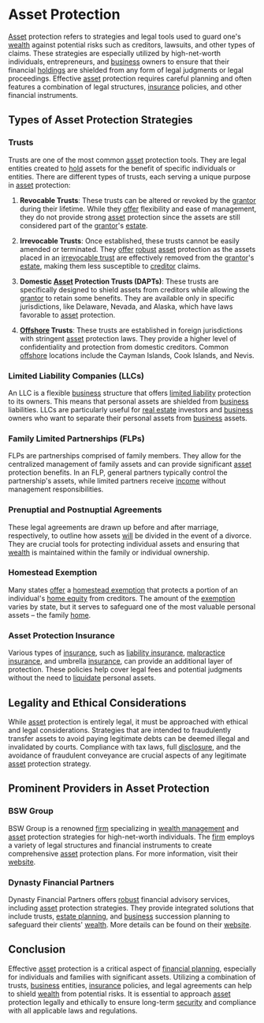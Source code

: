 # Asset Protection

[Asset](../a/asset.md) protection refers to strategies and legal tools used to guard one's [wealth](../w/wealth.md) against potential risks such as creditors, lawsuits, and other types of claims. These strategies are especially utilized by high-net-worth individuals, entrepreneurs, and [business](../b/business.md) owners to ensure that their financial [holdings](../h/holdings.md) are shielded from any form of legal judgments or legal proceedings. Effective [asset](../a/asset.md) protection requires careful planning and often features a combination of legal structures, [insurance](../i/insurance.md) policies, and other financial instruments.

## Types of Asset Protection Strategies

### Trusts

Trusts are one of the most common [asset](../a/asset.md) protection tools. They are legal entities created to [hold](../h/hold.md) assets for the benefit of specific individuals or entities. There are different types of trusts, each serving a unique purpose in [asset](../a/asset.md) protection:

1. **Revocable Trusts**: These trusts can be altered or revoked by the [grantor](../g/grantor.md) during their lifetime. While they [offer](../o/offer.md) flexibility and ease of management, they do not provide strong [asset](../a/asset.md) protection since the assets are still considered part of the [grantor](../g/grantor.md)'s [estate](../e/estate.md).

2. **Irrevocable Trusts**: Once established, these trusts cannot be easily amended or terminated. They [offer](../o/offer.md) [robust](../r/robust.md) [asset](../a/asset.md) protection as the assets placed in an [irrevocable trust](../i/irrevocable_trust.md) are effectively removed from the [grantor](../g/grantor.md)'s [estate](../e/estate.md), making them less susceptible to [creditor](../c/creditor.md) claims.

3. **Domestic [Asset](../a/asset.md) Protection Trusts (DAPTs)**: These trusts are specifically designed to shield assets from creditors while allowing the [grantor](../g/grantor.md) to retain some benefits. They are available only in specific jurisdictions, like Delaware, Nevada, and Alaska, which have laws favorable to [asset](../a/asset.md) protection.

4. **[Offshore](../o/offshore.md) Trusts**: These trusts are established in foreign jurisdictions with stringent [asset](../a/asset.md) protection laws. They provide a higher level of confidentiality and protection from domestic creditors. Common [offshore](../o/offshore.md) locations include the Cayman Islands, Cook Islands, and Nevis.

### Limited Liability Companies (LLCs)

An LLC is a flexible [business](../b/business.md) structure that offers [limited liability](../l/limited_liability.md) protection to its owners. This means that personal assets are shielded from [business](../b/business.md) liabilities. LLCs are particularly useful for [real estate](../r/real_estate.md) investors and [business](../b/business.md) owners who want to separate their personal assets from [business](../b/business.md) assets.

### Family Limited Partnerships (FLPs)

FLPs are partnerships comprised of family members. They allow for the centralized management of family assets and can provide significant [asset](../a/asset.md) protection benefits. In an FLP, general partners typically control the partnership's assets, while limited partners receive [income](../i/income.md) without management responsibilities.

### Prenuptial and Postnuptial Agreements

These legal agreements are drawn up before and after marriage, respectively, to outline how assets [will](../w/will.md) be divided in the event of a divorce. They are crucial tools for protecting individual assets and ensuring that [wealth](../w/wealth.md) is maintained within the family or individual ownership.

### Homestead Exemption

Many states [offer](../o/offer.md) a [homestead exemption](../h/homestead_exemption.md) that protects a portion of an individual's [home equity](../h/home_equity.md) from creditors. The amount of the [exemption](../e/exemption.md) varies by state, but it serves to safeguard one of the most valuable personal assets – the family [home](../h/home.md).

### Asset Protection Insurance

Various types of [insurance](../i/insurance.md), such as [liability insurance](../l/liability_insurance.md), [malpractice insurance](../m/malpractice_insurance.md), and umbrella [insurance](../i/insurance.md), can provide an additional layer of protection. These policies help cover legal fees and potential judgments without the need to [liquidate](../l/liquidate.md) personal assets.

## Legality and Ethical Considerations

While [asset](../a/asset.md) protection is entirely legal, it must be approached with ethical and legal considerations. Strategies that are intended to fraudulently transfer assets to avoid paying legitimate debts can be deemed illegal and invalidated by courts. Compliance with tax laws, full [disclosure](../d/disclosure.md), and the avoidance of fraudulent conveyance are crucial aspects of any legitimate [asset](../a/asset.md) protection strategy.

## Prominent Providers in Asset Protection

### BSW Group

BSW Group is a renowned [firm](../f/firm.md) specializing in [wealth management](../w/wealth_management.md) and [asset](../a/asset.md) protection strategies for high-net-worth individuals. The [firm](../f/firm.md) employs a variety of legal structures and financial instruments to create comprehensive [asset](../a/asset.md) protection plans. For more information, visit their [website](https://www.bswmgroup.com).

### Dynasty Financial Partners

Dynasty Financial Partners offers [robust](../r/robust.md) financial advisory services, including [asset](../a/asset.md) protection strategies. They provide integrated solutions that include trusts, [estate planning](../e/estate_planning.md), and [business](../b/business.md) succession planning to safeguard their clients' [wealth](../w/wealth.md). More details can be found on their [website](https://www.dynastyfinancialpartners.com).

## Conclusion

Effective [asset](../a/asset.md) protection is a critical aspect of [financial planning](../f/financial_planning.md), especially for individuals and families with significant assets. Utilizing a combination of trusts, [business](../b/business.md) entities, [insurance](../i/insurance.md) policies, and legal agreements can help to shield [wealth](../w/wealth.md) from potential risks. It is essential to approach [asset](../a/asset.md) protection legally and ethically to ensure long-term [security](../s/security.md) and compliance with all applicable laws and regulations.